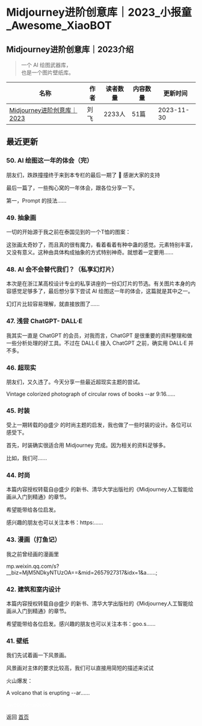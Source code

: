 # Midjourney进阶创意库｜2023_小报童_Awesome_XiaoBOT

## Midjourney进阶创意库｜2023介绍
> 一个 AI 绘图武器库，    
也是一个图片壁纸库。  
  


|名称|作者|读者数量|内容数量|更新时间|
|---|---|---|---|---|
|[Midjourney进阶创意库｜2023](https://xiaobot.net/p/MJ2023?refer=9c3f1c95-a052-465a-9902-f6d75080262a)|刘飞|2233人|51篇|2023-11-30|

## 最近更新
### 50\. AI 绘图这一年的体会（完）

朋友们，跌跌撞撞终于来到本专栏的最后一期了 🎉 感谢大家的支持

最后一篇了，一些掏心窝的一年体会，跟各位分享一下。

第一，Prompt 的技法......

### 49\. 抽象画

一切的开始源于我之前在泰国见到的一个T恤的图案：

这张画太奇妙了，而且真的很有魔力，看着看着有种中蛊的感觉。元素特别丰富，又没有意义。这种由具体构成抽象的方式特别神奇。就想着一定要用......

### 48\. AI 会不会替代我们？（私享幻灯片）

本次是在浙江某高校设计专业的私享讲座的一份幻灯片的节选。有关图片本身的内容感觉足够多了，最后想分享下尝试 AI 绘图这一年的体会，这篇就是其中之一。

幻灯片比较容易理解，就直接放图了......

### 47\. 浅尝 ChatGPT- DALL·E

我其实一直是 ChatGPT 的会员，对我而言，ChatGPT 是很重要的资料整理和做一些分析处理的好工具。不过在 DALL·E 接入 ChatGPT
之前，确实用 DALL·E 并不多。

### 46\. 超现实

朋友们，又久违了。今天分享一些最近超现实主题的尝试。

Vintage colorized photograph of circular rows of books --ar 9:16......

### 45\. 时装

受上一期转载的@盛少 的时尚主题的启发，我也做了一些时装的设计。各位可以感受下。

首先，时装确实很适合用 Midjourney 完成。因为相关的资料足够多。

比如，我们可......

### 44\. 时尚

本篇内容授权转载自@盛少 的新书、清华大学出版社的《Midjourney人工智能绘画从入门到精通》的章节。

希望能带给各位启发。

感兴趣的朋友也可以关注本书：https:......

### 43\. 漫画（打鱼记）

我之前曾经画的漫画里

mp.weixin.qq.com/s?__biz=MjM5NDkyNTUzOA==&mid=2657927317&idx=1&a......;

### 42\. 建筑和室内设计

本篇内容授权转载自@盛少 的新书、清华大学出版社的《Midjourney人工智能绘画从入门到精通》的章节。

希望能带给各位启发。感兴趣的朋友也可以关注本书：goo.s......

### 41\. 壁纸

我们先试着画一下风景画。

风景画对主体的要求比较高，我们可以直接用简短的描述来试试

火山爆发：

A volcano that is erupting --ar......


<a href="https://github.com/Reno9527/awesome-xiaobot" style="color: white; text-decoration: none;">awesome-xiaobot</a>

返回 [首页](../README.md)
